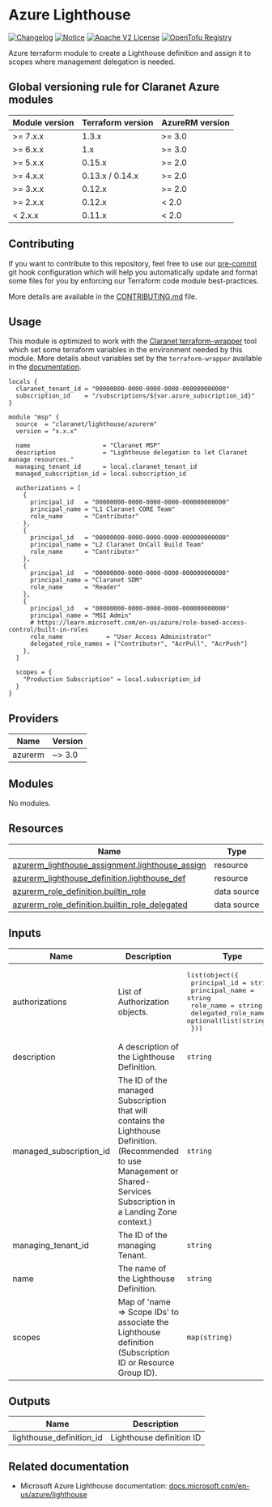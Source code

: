 # Azure Lighthouse
[![Changelog](https://img.shields.io/badge/changelog-release-green.svg)](CHANGELOG.md) [![Notice](https://img.shields.io/badge/notice-copyright-blue.svg)](NOTICE) [![Apache V2 License](https://img.shields.io/badge/license-Apache%20V2-orange.svg)](LICENSE) [![OpenTofu Registry](https://img.shields.io/badge/opentofu-registry-yellow.svg)](https://search.opentofu.org/module/claranet/lighthouse/azurerm/)

Azure terraform module to create a Lighthouse definition and assign it to scopes where management delegation is needed.

<!-- BEGIN_TF_DOCS -->
## Global versioning rule for Claranet Azure modules

| Module version | Terraform version | AzureRM version |
| -------------- | ----------------- | --------------- |
| >= 7.x.x       | 1.3.x             | >= 3.0          |
| >= 6.x.x       | 1.x               | >= 3.0          |
| >= 5.x.x       | 0.15.x            | >= 2.0          |
| >= 4.x.x       | 0.13.x / 0.14.x   | >= 2.0          |
| >= 3.x.x       | 0.12.x            | >= 2.0          |
| >= 2.x.x       | 0.12.x            | < 2.0           |
| <  2.x.x       | 0.11.x            | < 2.0           |

## Contributing

If you want to contribute to this repository, feel free to use our [pre-commit](https://pre-commit.com/) git hook configuration
which will help you automatically update and format some files for you by enforcing our Terraform code module best-practices.

More details are available in the [CONTRIBUTING.md](./CONTRIBUTING.md#pull-request-process) file.

## Usage

This module is optimized to work with the [Claranet terraform-wrapper](https://github.com/claranet/terraform-wrapper) tool
which set some terraform variables in the environment needed by this module.
More details about variables set by the `terraform-wrapper` available in the [documentation](https://github.com/claranet/terraform-wrapper#environment).

```hcl
locals {
  claranet_tenant_id = "00000000-0000-0000-0000-000000000000"
  subscription_id    = "/subscriptions/${var.azure_subscription_id}"
}

module "msp" {
  source  = "claranet/lighthouse/azurerm"
  version = "x.x.x"

  name                    = "Claranet MSP"
  description             = "Lighthouse delegation to let Claranet manage resources."
  managing_tenant_id      = local.claranet_tenant_id
  managed_subscription_id = local.subscription_id

  authorizations = [
    {
      principal_id   = "00000000-0000-0000-0000-000000000000"
      principal_name = "L1 Claranet CORE Team"
      role_name      = "Contributor"
    },
    {
      principal_id   = "00000000-0000-0000-0000-000000000000"
      principal_name = "L2 Claranet OnCall Build Team"
      role_name      = "Contributor"
    },
    {
      principal_id   = "00000000-0000-0000-0000-000000000000"
      principal_name = "Claranet SDM"
      role_name      = "Reader"
    },
    {
      principal_id   = "00000000-0000-0000-0000-000000000000"
      principal_name = "MSI Admin"
      # https://learn.microsoft.com/en-us/azure/role-based-access-control/built-in-roles
      role_name            = "User Access Administrator"
      delegated_role_names = ["Contributor", "AcrPull", "AcrPush"]
    },
  ]

  scopes = {
    "Production Subscription" = local.subscription_id
  }
}
```

## Providers

| Name | Version |
|------|---------|
| azurerm | ~> 3.0 |

## Modules

No modules.

## Resources

| Name | Type |
|------|------|
| [azurerm_lighthouse_assignment.lighthouse_assign](https://registry.terraform.io/providers/hashicorp/azurerm/latest/docs/resources/lighthouse_assignment) | resource |
| [azurerm_lighthouse_definition.lighthouse_def](https://registry.terraform.io/providers/hashicorp/azurerm/latest/docs/resources/lighthouse_definition) | resource |
| [azurerm_role_definition.builtin_role](https://registry.terraform.io/providers/hashicorp/azurerm/latest/docs/data-sources/role_definition) | data source |
| [azurerm_role_definition.builtin_role_delegated](https://registry.terraform.io/providers/hashicorp/azurerm/latest/docs/data-sources/role_definition) | data source |

## Inputs

| Name | Description | Type | Default | Required |
|------|-------------|------|---------|:--------:|
| authorizations | List of Authorization objects. | <pre>list(object({<br>    principal_id         = string<br>    principal_name       = string<br>    role_name            = string<br>    delegated_role_names = optional(list(string))<br>  }))</pre> | n/a | yes |
| description | A description of the Lighthouse Definition. | `string` | `null` | no |
| managed\_subscription\_id | The ID of the managed Subscription that will contains the Lighthouse Definition. (Recommended to use Management or Shared-Services Subscription in a Landing Zone context.) | `string` | n/a | yes |
| managing\_tenant\_id | The ID of the managing Tenant. | `string` | n/a | yes |
| name | The name of the Lighthouse Definition. | `string` | n/a | yes |
| scopes | Map of 'name => Scope IDs' to associate the Lighthouse definition (Subscription ID or Resource Group ID). | `map(string)` | n/a | yes |

## Outputs

| Name | Description |
|------|-------------|
| lighthouse\_definition\_id | Lighthouse definition ID |
<!-- END_TF_DOCS -->
## Related documentation

- Microsoft Azure Lighthouse documentation: [docs.microsoft.com/en-us/azure/lighthouse](https://docs.microsoft.com/en-us/azure/lighthouse)
